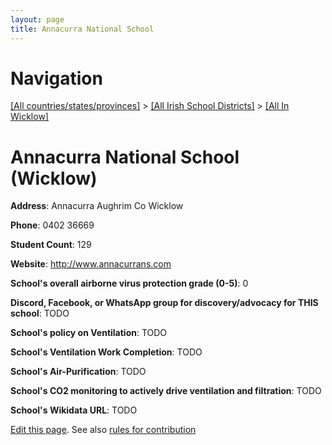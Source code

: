```yaml
---
layout: page
title: Annacurra National School
---
```

# Navigation

[[All countries/states/provinces]](../../..) > [[All Irish School Districts]](../..) > [[All In Wicklow]](..)

# Annacurra National School (Wicklow)

**Address**: Annacurra Aughrim Co Wicklow

**Phone**: 0402 36669

**Student Count**: 129

**Website**: <http://www.annacurrans.com>

**School's overall airborne virus protection grade (0-5)**: 0

**Discord, Facebook, or WhatsApp group for discovery/advocacy for THIS school**: TODO

**School's policy on Ventilation**: TODO

**School's Ventilation Work Completion**: TODO

**School's Air-Purification**: TODO

**School's CO2 monitoring to actively drive ventilation and filtration**: TODO

**School's Wikidata URL**: TODO


[Edit this page](https://github.com/ventilate-schools/Ireland/edit/main/./Wicklow/Annacurra_National_School.md). See also [rules for contribution](../../../contribution-rules/)
